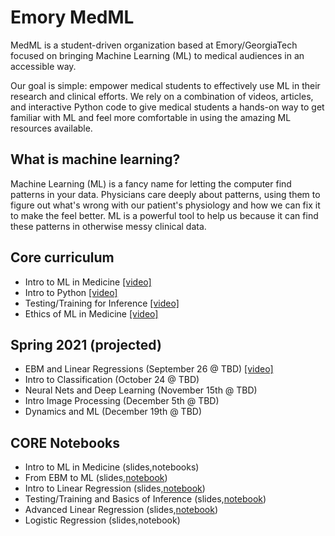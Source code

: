 # Emory MedML
MedML is a student-driven organization based at Emory/GeorgiaTech focused on bringing Machine Learning (ML) to medical audiences in an accessible way.

Our goal is simple: empower medical students to effectively use ML in their research and clinical efforts. We rely on a combination of videos, articles, and interactive Python code to give medical students a hands-on way to get familiar with ML and feel more comfortable in using the amazing ML resources available. 

## What is machine learning?
Machine Learning (ML) is a fancy name for letting the computer find patterns in your data. Physicians care deeply about patterns, using them to figure out what's wrong with our patient's physiology and how we can fix it to make the feel better. ML is a powerful tool to help us because it can find these patterns in otherwise messy clinical data.

## Core curriculum
* Intro to ML in Medicine [[video]](https://www.youtube.com/watch?v=7HUMJ2xYOJw)
* Intro to Python [[video]](https://www.youtube.com/watch?v=pO8BfxLLY7Y)
* Testing/Training for Inference [[video]]()
* Ethics of ML in Medicine [[video]]()

## Spring 2021 (projected)
* EBM and Linear Regressions (September 26 @ TBD) [[video]]()
* Intro to Classification (October 24 @ TBD)
* Neural Nets and Deep Learning (November 15th @ TBD)
* Intro Image Processing (December 5th @ TBD)
* Dynamics and ML (December 19th @ TBD)

## CORE Notebooks
* Intro to ML in Medicine (slides,notebooks)
* From EBM to ML (slides,[notebook](https://colab.research.google.com/drive/1RmRR1VUwzvjSdU0MyzZj0CtR1XuvOU0A?usp=sharing))
* Intro to Linear Regression (slides,[notebook](https://colab.research.google.com/drive/1u2BdbaUMMoCjtzgpDjtDcm4cGNm1ICxd?usp=sharing))
* Testing/Training and Basics of Inference (slides,[notebook](https://colab.research.google.com/drive/1HvnJPVCnQmCV6gHwGXFBhpw-xyfR6eV9?usp=sharing))
* Advanced Linear Regression (slides,[notebook](https://colab.research.google.com/drive/1vsyYjRdavXORxEYQXDNMtdYZBnr7Qdxt?usp=sharing))
* Logistic Regression (slides,notebook)
